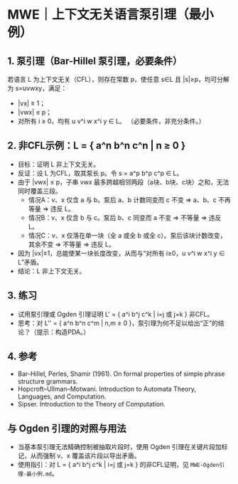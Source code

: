 # MWE｜上下文无关语言泵引理（最小例）

## 1. 泵引理（Bar-Hillel 泵引理，必要条件）

若语言 L 为上下文无关（CFL），则存在常数 p，使任意 s∈L 且 |s|≥p，均可分解为 s=uvwxy，满足：

- |vx| ≥ 1；
- |vwx| ≤ p；
- 对所有 i ≥ 0，均有 u v^i w x^i y ∈ L。
（必要条件，非充分条件。）

## 2. 非CFL示例：L = { a^n b^n c^n | n ≥ 0 }

- 目标：证明 L 非上下文无关。
- 反证：设 L 为CFL，取其泵长 p。令 s = a^p b^p c^p ∈ L。
- 由于 |vwx| ≤ p，子串 vwx 最多跨越相邻两段（a块、b块、c块）之和，无法同时覆盖三段。
  - 情况A：v、x 仅含 a 与 b。泵后 a、b 计数同变而 c 不变 ⇒ a、b、c 不再等量 ⇒ 违反 L。
  - 情况B：v、x 仅含 b 与 c。泵后 b、c 同变而 a 不变 ⇒ 不等量 ⇒ 违反 L。
  - 情况C：v、x 仅落在单一块（全 a 或全 b 或全 c）。泵后该块计数改变，其余不变 ⇒ 不等量 ⇒ 违反 L。
- 因为 |vx|≥1，总能使某一块长度改变，从而与“对所有 i≥0，u v^i w x^i y ∈ L”矛盾。
- 结论：L 非上下文无关。

## 3. 练习

- 试用泵引理或 Ogden 引理证明 L' = { a^i b^j c^k | i=j 或 j=k } 非CFL。
- 思考：对 L'' = { a^n b^n c^m | n,m ≥ 0 }，泵引理为何不足以给出“正”的结论？（提示：构造PDA。）

## 4. 参考

- Bar-Hillel, Perles, Shamir (1961). On formal properties of simple phrase structure grammars.
- Hopcroft–Ullman–Motwani. Introduction to Automata Theory, Languages, and Computation.
- Sipser. Introduction to the Theory of Computation.

## 与 Ogden 引理的对照与用法

- 当基本泵引理无法精确控制被抽取片段时，使用 Ogden 引理在关键片段加标记，从而强制 v、x 覆盖该片段以导出矛盾。
- 使用指引：对 L = { a^i b^j c^k | i=j 或 j=k } 的非CFL证明，见 `MWE-Ogden引理-最小例.md`。
